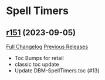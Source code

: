 # <DBM Extra> Spell Timers

## [r151](https://github.com/DeadlyBossMods/DBM-SpellTimers/tree/r151) (2023-09-05)
[Full Changelog](https://github.com/DeadlyBossMods/DBM-SpellTimers/compare/r150...r151) [Previous Releases](https://github.com/DeadlyBossMods/DBM-SpellTimers/releases)

- Toc Bumps for retail  
- classic toc update  
- Update DBM-SpellTimers.toc (#13)  
